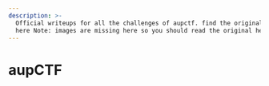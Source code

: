 ```yaml
---
description: >-
  Official writeups for all the challenges of aupctf. find the original writeups
  here Note: images are missing here so you should read the original here
---
```


# aupCTF

